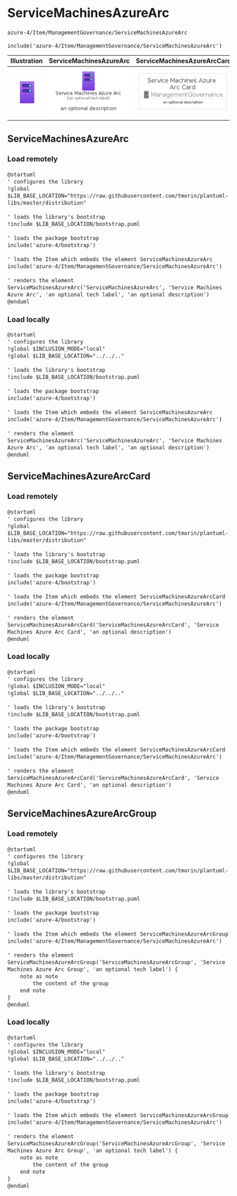 # ServiceMachinesAzureArc


```text
azure-4/Item/ManagementGovernance/ServiceMachinesAzureArc
```

```text
include('azure-4/Item/ManagementGovernance/ServiceMachinesAzureArc')
```



| Illustration | ServiceMachinesAzureArc | ServiceMachinesAzureArcCard | ServiceMachinesAzureArcGroup |
| :---: | :---: | :---: | :---: |
| ![illustration for Illustration](../../../azure-4/Item/ManagementGovernance/ServiceMachinesAzureArc.png) | ![illustration for ServiceMachinesAzureArc](../../../azure-4/Item/ManagementGovernance/ServiceMachinesAzureArc.Local.png) | ![illustration for ServiceMachinesAzureArcCard](../../../azure-4/Item/ManagementGovernance/ServiceMachinesAzureArcCard.Local.png) | ![illustration for ServiceMachinesAzureArcGroup](../../../azure-4/Item/ManagementGovernance/ServiceMachinesAzureArcGroup.Local.png) |




## ServiceMachinesAzureArc

### Load remotely
```plantuml
@startuml
' configures the library
!global $LIB_BASE_LOCATION="https://raw.githubusercontent.com/tmorin/plantuml-libs/master/distribution"

' loads the library's bootstrap
!include $LIB_BASE_LOCATION/bootstrap.puml

' loads the package bootstrap
include('azure-4/bootstrap')

' loads the Item which embeds the element ServiceMachinesAzureArc
include('azure-4/Item/ManagementGovernance/ServiceMachinesAzureArc')

' renders the element
ServiceMachinesAzureArc('ServiceMachinesAzureArc', 'Service Machines Azure Arc', 'an optional tech label', 'an optional description')
@enduml
```

### Load locally
```plantuml
@startuml
' configures the library
!global $INCLUSION_MODE="local"
!global $LIB_BASE_LOCATION="../../.."

' loads the library's bootstrap
!include $LIB_BASE_LOCATION/bootstrap.puml

' loads the package bootstrap
include('azure-4/bootstrap')

' loads the Item which embeds the element ServiceMachinesAzureArc
include('azure-4/Item/ManagementGovernance/ServiceMachinesAzureArc')

' renders the element
ServiceMachinesAzureArc('ServiceMachinesAzureArc', 'Service Machines Azure Arc', 'an optional tech label', 'an optional description')
@enduml
```

## ServiceMachinesAzureArcCard

### Load remotely
```plantuml
@startuml
' configures the library
!global $LIB_BASE_LOCATION="https://raw.githubusercontent.com/tmorin/plantuml-libs/master/distribution"

' loads the library's bootstrap
!include $LIB_BASE_LOCATION/bootstrap.puml

' loads the package bootstrap
include('azure-4/bootstrap')

' loads the Item which embeds the element ServiceMachinesAzureArcCard
include('azure-4/Item/ManagementGovernance/ServiceMachinesAzureArc')

' renders the element
ServiceMachinesAzureArcCard('ServiceMachinesAzureArcCard', 'Service Machines Azure Arc Card', 'an optional description')
@enduml
```

### Load locally
```plantuml
@startuml
' configures the library
!global $INCLUSION_MODE="local"
!global $LIB_BASE_LOCATION="../../.."

' loads the library's bootstrap
!include $LIB_BASE_LOCATION/bootstrap.puml

' loads the package bootstrap
include('azure-4/bootstrap')

' loads the Item which embeds the element ServiceMachinesAzureArcCard
include('azure-4/Item/ManagementGovernance/ServiceMachinesAzureArc')

' renders the element
ServiceMachinesAzureArcCard('ServiceMachinesAzureArcCard', 'Service Machines Azure Arc Card', 'an optional description')
@enduml
```

## ServiceMachinesAzureArcGroup

### Load remotely
```plantuml
@startuml
' configures the library
!global $LIB_BASE_LOCATION="https://raw.githubusercontent.com/tmorin/plantuml-libs/master/distribution"

' loads the library's bootstrap
!include $LIB_BASE_LOCATION/bootstrap.puml

' loads the package bootstrap
include('azure-4/bootstrap')

' loads the Item which embeds the element ServiceMachinesAzureArcGroup
include('azure-4/Item/ManagementGovernance/ServiceMachinesAzureArc')

' renders the element
ServiceMachinesAzureArcGroup('ServiceMachinesAzureArcGroup', 'Service Machines Azure Arc Group', 'an optional tech label') {
    note as note
        the content of the group
    end note
}
@enduml
```

### Load locally
```plantuml
@startuml
' configures the library
!global $INCLUSION_MODE="local"
!global $LIB_BASE_LOCATION="../../.."

' loads the library's bootstrap
!include $LIB_BASE_LOCATION/bootstrap.puml

' loads the package bootstrap
include('azure-4/bootstrap')

' loads the Item which embeds the element ServiceMachinesAzureArcGroup
include('azure-4/Item/ManagementGovernance/ServiceMachinesAzureArc')

' renders the element
ServiceMachinesAzureArcGroup('ServiceMachinesAzureArcGroup', 'Service Machines Azure Arc Group', 'an optional tech label') {
    note as note
        the content of the group
    end note
}
@enduml
```

